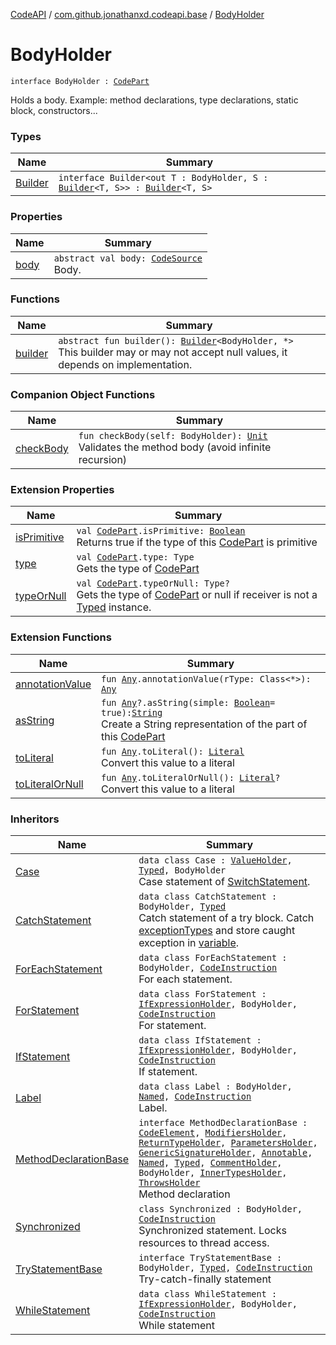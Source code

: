 [CodeAPI](../../index.md) / [com.github.jonathanxd.codeapi.base](../index.md) / [BodyHolder](.)

# BodyHolder

`interface BodyHolder : `[`CodePart`](../../com.github.jonathanxd.codeapi/-code-part/index.md)

Holds a body. Example: method declarations, type declarations, static block, constructors...

### Types

| Name | Summary |
|---|---|
| [Builder](-builder/index.md) | `interface Builder<out T : BodyHolder, S : `[`Builder`](-builder/index.md)`<T, S>> : `[`Builder`](../../com.github.jonathanxd.codeapi.builder/-builder/index.md)`<T, S>` |

### Properties

| Name | Summary |
|---|---|
| [body](body.md) | `abstract val body: `[`CodeSource`](../../com.github.jonathanxd.codeapi/-code-source/index.md)<br>Body. |

### Functions

| Name | Summary |
|---|---|
| [builder](builder.md) | `abstract fun builder(): `[`Builder`](-builder/index.md)`<BodyHolder, *>`<br>This builder may or may not accept null values, it depends on implementation. |

### Companion Object Functions

| Name | Summary |
|---|---|
| [checkBody](check-body.md) | `fun checkBody(self: BodyHolder): `[`Unit`](https://kotlinlang.org/api/latest/jvm/stdlib/kotlin/-unit/index.html)<br>Validates the method body (avoid infinite recursion) |

### Extension Properties

| Name | Summary |
|---|---|
| [isPrimitive](../../com.github.jonathanxd.codeapi.util/is-primitive.md) | `val `[`CodePart`](../../com.github.jonathanxd.codeapi/-code-part/index.md)`.isPrimitive: `[`Boolean`](https://kotlinlang.org/api/latest/jvm/stdlib/kotlin/-boolean/index.html)<br>Returns true if the type of this [CodePart](../../com.github.jonathanxd.codeapi/-code-part/index.md) is primitive |
| [type](../../com.github.jonathanxd.codeapi.util/type.md) | `val `[`CodePart`](../../com.github.jonathanxd.codeapi/-code-part/index.md)`.type: Type`<br>Gets the type of [CodePart](../../com.github.jonathanxd.codeapi/-code-part/index.md) |
| [typeOrNull](../../com.github.jonathanxd.codeapi.util/type-or-null.md) | `val `[`CodePart`](../../com.github.jonathanxd.codeapi/-code-part/index.md)`.typeOrNull: Type?`<br>Gets the type of [CodePart](../../com.github.jonathanxd.codeapi/-code-part/index.md) or null if receiver is not a [Typed](../-typed/index.md) instance. |

### Extension Functions

| Name | Summary |
|---|---|
| [annotationValue](../../com.github.jonathanxd.codeapi.util.conversion/kotlin.-any/annotation-value.md) | `fun `[`Any`](https://kotlinlang.org/api/latest/jvm/stdlib/kotlin/-any/index.html)`.annotationValue(rType: Class<*>): `[`Any`](https://kotlinlang.org/api/latest/jvm/stdlib/kotlin/-any/index.html) |
| [asString](../../com.github.jonathanxd.codeapi.util/kotlin.-any/as-string.md) | `fun `[`Any`](https://kotlinlang.org/api/latest/jvm/stdlib/kotlin/-any/index.html)`?.asString(simple: `[`Boolean`](https://kotlinlang.org/api/latest/jvm/stdlib/kotlin/-boolean/index.html)` = true): `[`String`](https://kotlinlang.org/api/latest/jvm/stdlib/kotlin/-string/index.html)<br>Create a String representation of the part of this [CodePart](../../com.github.jonathanxd.codeapi/-code-part/index.md) |
| [toLiteral](../../com.github.jonathanxd.codeapi.util.conversion/kotlin.-any/to-literal.md) | `fun `[`Any`](https://kotlinlang.org/api/latest/jvm/stdlib/kotlin/-any/index.html)`.toLiteral(): `[`Literal`](../../com.github.jonathanxd.codeapi.literal/-literal/index.md)<br>Convert this value to a literal |
| [toLiteralOrNull](../../com.github.jonathanxd.codeapi.util.conversion/kotlin.-any/to-literal-or-null.md) | `fun `[`Any`](https://kotlinlang.org/api/latest/jvm/stdlib/kotlin/-any/index.html)`.toLiteralOrNull(): `[`Literal`](../../com.github.jonathanxd.codeapi.literal/-literal/index.md)`?`<br>Convert this value to a literal |

### Inheritors

| Name | Summary |
|---|---|
| [Case](../-case/index.md) | `data class Case : `[`ValueHolder`](../-value-holder/index.md)`, `[`Typed`](../-typed/index.md)`, BodyHolder`<br>Case statement of [SwitchStatement](../-switch-statement/index.md). |
| [CatchStatement](../-catch-statement/index.md) | `data class CatchStatement : BodyHolder, `[`Typed`](../-typed/index.md)<br>Catch statement of a try block. Catch [exceptionTypes](../-catch-statement/exception-types.md) and store caught exception in [variable](../-catch-statement/variable.md). |
| [ForEachStatement](../-for-each-statement/index.md) | `data class ForEachStatement : BodyHolder, `[`CodeInstruction`](../../com.github.jonathanxd.codeapi/-code-instruction.md)<br>For each statement. |
| [ForStatement](../-for-statement/index.md) | `data class ForStatement : `[`IfExpressionHolder`](../-if-expression-holder/index.md)`, BodyHolder, `[`CodeInstruction`](../../com.github.jonathanxd.codeapi/-code-instruction.md)<br>For statement. |
| [IfStatement](../-if-statement/index.md) | `data class IfStatement : `[`IfExpressionHolder`](../-if-expression-holder/index.md)`, BodyHolder, `[`CodeInstruction`](../../com.github.jonathanxd.codeapi/-code-instruction.md)<br>If statement. |
| [Label](../-label/index.md) | `data class Label : BodyHolder, `[`Named`](../-named/index.md)`, `[`CodeInstruction`](../../com.github.jonathanxd.codeapi/-code-instruction.md)<br>Label. |
| [MethodDeclarationBase](../-method-declaration-base/index.md) | `interface MethodDeclarationBase : `[`CodeElement`](../../com.github.jonathanxd.codeapi/-code-element.md)`, `[`ModifiersHolder`](../-modifiers-holder/index.md)`, `[`ReturnTypeHolder`](../-return-type-holder/index.md)`, `[`ParametersHolder`](../-parameters-holder/index.md)`, `[`GenericSignatureHolder`](../-generic-signature-holder/index.md)`, `[`Annotable`](../-annotable/index.md)`, `[`Named`](../-named/index.md)`, `[`Typed`](../-typed/index.md)`, `[`CommentHolder`](../../com.github.jonathanxd.codeapi.base.comment/-comment-holder/index.md)`, BodyHolder, `[`InnerTypesHolder`](../-inner-types-holder/index.md)`, `[`ThrowsHolder`](../-throws-holder/index.md)<br>Method declaration |
| [Synchronized](../-synchronized/index.md) | `class Synchronized : BodyHolder, `[`CodeInstruction`](../../com.github.jonathanxd.codeapi/-code-instruction.md)<br>Synchronized statement. Locks resources to thread access. |
| [TryStatementBase](../-try-statement-base/index.md) | `interface TryStatementBase : BodyHolder, `[`Typed`](../-typed/index.md)`, `[`CodeInstruction`](../../com.github.jonathanxd.codeapi/-code-instruction.md)<br>Try-catch-finally statement |
| [WhileStatement](../-while-statement/index.md) | `data class WhileStatement : `[`IfExpressionHolder`](../-if-expression-holder/index.md)`, BodyHolder, `[`CodeInstruction`](../../com.github.jonathanxd.codeapi/-code-instruction.md)<br>While statement |
